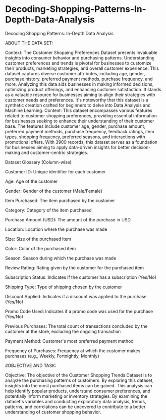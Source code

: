 # Decoding-Shopping-Patterns-In-Depth-Data-Analysis
Decoding Shopping Patterns: In-Depth Data Analysis

ABOUT THE DATA SET:

Context: The Customer Shopping Preferences Dataset presents invaluable insights into consumer behavior and purchasing patterns. Understanding customer preferences and trends is pivotal for businesses to customize their products, marketing strategies, and overall customer experience. This dataset captures diverse customer attributes, including age, gender, purchase history, preferred payment methods, purchase frequency, and more. Analyzing this data aids businesses in making informed decisions, optimizing product offerings, and enhancing customer satisfaction. It stands as a valuable resource for businesses aiming to align their strategies with customer needs and preferences. It's noteworthy that this dataset is a synthetic creation crafted for beginners to delve into Data Analysis and Machine Learning.
Content: This dataset encompasses various features related to customer shopping preferences, providing essential information for businesses seeking to enhance their understanding of their customer base. The features include customer age, gender, purchase amount, preferred payment methods, purchase frequency, feedback ratings, item types, shopping frequency, preferred seasons, and interactions with promotional offers. With 3900 records, this dataset serves as a foundation for businesses aiming to apply data-driven insights for better decision-making and customer-centric strategies.


Dataset Glossary (Column-wise)

Customer ID: Unique identifier for each customer

Age: Age of the customer

Gender: Gender of the customer (Male/Female)

Item Purchased: The item purchased by the customer

Category: Category of the item purchased

Purchase Amount (USD): The amount of the purchase in USD

Location: Location where the purchase was made

Size: Size of the purchased item

Color: Color of the purchased item

Season: Season during which the purchase was made

Review Rating: Rating given by the customer for the purchased item

Subscription Status: Indicates if the customer has a subscription (Yes/No)

Shipping Type: Type of shipping chosen by the customer

Discount Applied: Indicates if a discount was applied to the purchase (Yes/No)

Promo Code Used: Indicates if a promo code was used for the purchase (Yes/No)

Previous Purchases: The total count of transactions concluded by the customer at the store, excluding the ongoing transaction

Payment Method: Customer's most preferred payment method

Frequency of Purchases: Frequency at which the customer makes purchases (e.g., Weekly, Fortnightly, Monthly)

#OBJECTIVE AND TASK:

Objective: The objective of the Customer Shopping Trends Dataset is to analyze the purchasing patterns of customers. By exploring this dataset, insights into the most purchased items can be gained. This analysis can help identify popular products, understand consumer preferences, and potentially inform marketing or inventory strategies. By examining the dataset's variables and conducting exploratory data analysis, trends, patterns, and correlations can be uncovered to contribute to a better understanding of customer shopping behavior.
